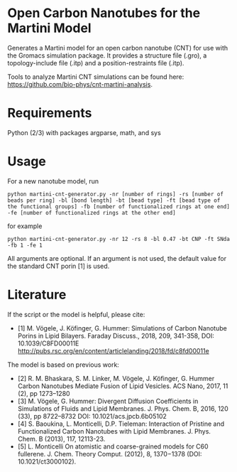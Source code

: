 # Open Carbon Nanotubes for the Martini Model

Generates a Martini model for an open carbon nanotube (CNT) for use with the Gromacs simulation package.
It provides a structure file (.gro), a topology-include file (.itp) and a position-restraints file (.itp).

Tools to analyze Martini CNT simulations can be found here: https://github.com/bio-phys/cnt-martini-analysis. 

# Requirements

Python (2/3) with packages argparse, math, and sys

# Usage

For a new nanotube model, run 

    python martini-cnt-generator.py -nr [number of rings] -rs [number of beads per ring] -bl [bond length] -bt [bead type] -ft [bead type of the functional groups] -fb [number of functionalized rings at one end] -fe [number of functionalized rings at the other end]

for example

    python martini-cnt-generator.py -nr 12 -rs 8 -bl 0.47 -bt CNP -ft SNda -fb 1 -fe 1

All arguments are optional. If an argument is not used, the default value for the standard CNT porin [1] is used.

# Literature

If the script or the model is helpful, please cite:
- [1]  M. Vögele, J. Köfinger, G. Hummer: 
    Simulations of Carbon Nanotube Porins in Lipid Bilayers.
    Faraday Discuss., 2018, 209, 341-358, DOI: 10.1039/C8FD00011E  
    http://pubs.rsc.org/en/content/articlelanding/2018/fd/c8fd00011e

The model is based on previous work:
- [2] R. M. Bhaskara, S. M. Linker, M. Vögele, J. Köfinger, G. Hummer 
    Carbon Nanotubes Mediate Fusion of Lipid Vesicles.
    ACS Nano, 2017, 11 (2), pp 1273–1280
- [3] M. Vögele, G. Hummer:
    Divergent Diffusion Coefficients in Simulations of Fluids and Lipid Membranes.
    J. Phys. Chem. B, 2016, 120 (33), pp 8722–8732
    DOI: 10.1021/acs.jpcb.6b05102
- [4] S. Baoukina, L. Monticelli, D.P. Tieleman:
    Interaction of Pristine and Functionalized Carbon Nanotubes with Lipid Membranes. 
    J. Phys. Chem. B (2013), 117, 12113-23.
- [5] L. Monticelli
    On atomistic and coarse-grained models for C60 fullerene. 
    J. Chem. Theory Comput. (2012), 8, 1370−1378 (DOI: 10.1021/ct3000102). 


